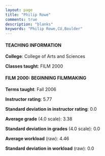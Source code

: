 ```yaml
---
layout: page
title: "Philip Rowe" 
comments: true
description: "blanks"
keywords: "Philip Rowe,CU,Boulder"
---
```

<head>
<script src="https://ajax.googleapis.com/ajax/libs/jquery/2.1.3/jquery.min.js"></script>
<script src="https://dl.dropboxusercontent.com/s/pc42nxpaw1ea4o9/highcharts.js?dl=0"></script>
<!-- <script src="../assets/js/highcharts.js"></script> -->
<style type="text/css">@font-face {
	font-family: "Bebas Neue";
	src: url(https://www.filehosting.org/file/details/544349/BebasNeue Regular.otf) format("opentype");
	}
	h1.Bebas { 
		font-family: "Bebas Neue", Verdana, Tahoma;
	}
</style>
</head>
	   
#### TEACHING INFORMATION

**College**: College of Arts and Sciences

**Classes taught**: FILM 2000

#### FILM 2000: BEGINNING FILMMAKING

**Terms taught**: Fall 2006

**Instructor rating**: 5.77

**Standard deviation in instructor rating**: 0.0

**Average grade** (4.0 scale): 3.38

**Standard deviation in grades** (4.0 scale): 0.0

**Average workload** (raw): 4.46

**Standard deviation in workload** (raw): 0.0

